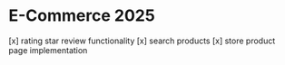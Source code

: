 # E-Commerce 2025

[x] rating star review functionality
[x] search products
[x] store product page implementation


